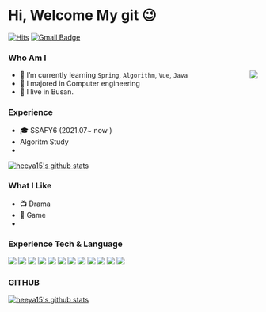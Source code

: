 # Hi, Welcome My git 😉
[![Hits](https://hits.seeyoufarm.com/api/count/incr/badge.svg?url=https%3A%2F%2Fgithub.com%2Fheeya15&count_bg=%23EB8B10&title_bg=%23684327&icon=&icon_color=%23c33&title=VISIT&edge_flat=false)](https://github.com/heeya15) 
[![Gmail Badge](https://img.shields.io/badge/Gmail-D14836?style=flat&logo=Gmail&logoColor=white)](mailto:choon72001@gmail.com) 
<!--
[![Instagram Badge](https://img.shields.io/badge/Instagram-9c38d1?style=flat&logo=Instagram&logoColor=white)](https://www.instagram.com/내아뒤)
[![Naver Blog Badge](https://img.shields.io/badge/Daily%20Blog-1eb031?style=flat&logoColor=white)](https://blog.naver.com/haesoo9410) 
[![Tistory Badge](https://img.shields.io/badge/Tech%20Blog-555263?style=flat&logoColor=white)](https://haesoo9410.tistory.com/)
--> 
### Who Am I

<img align='right' src="http://mazassumnida.wtf/api/v2/generate_badge?boj=hgi720">

- 🌱 I’m currently learning `Spring`, `Algorithm`, `Vue`, `Java`
- 🥇 I majored in Computer engineering
- 🚅 I live in Busan.

### Experience
- 🎓 SSAFY6 (2021.07~ now )
- Algoritm Study
- 
<!--<img align='right' src="https://github-readme-stats.vercel.app/api?username=heeya15" height="165"> -->
[![heeya15's github stats](https://github-readme-stats.vercel.app/api/top-langs/?username=heeya15&show_icons=true&hide_border=true&title_color=004386&icon_color=004386&layout=compact)](https://github.com/heeya15)

### What I Like

- 📺 Drama
- 🔵 Game
- 
### Experience Tech & Language
<img src="https://img.shields.io/badge/JAVA-007396?style=for-the-badge&logo=java&logoColor=white"> <img src="https://img.shields.io/badge/Spring-6DB33F?style=for-the-badge&logo=Spring&logoColor=white"> <img src="https://img.shields.io/badge/oracle-F80000?style=for-the-badge&logo=oracle&logoColor=white"> <img src="https://img.shields.io/badge/mysql-4479A1?style=for-the-badge&logo=mysql&logoColor=white"> <img src="https://img.shields.io/badge/javascript-F7DF1E?style=for-the-badge&logo=javascript&logoColor=black"> <img src="https://img.shields.io/badge/jquery-0769AD?style=for-the-badge&logo=jquery&logoColor=white">
<img src="https://img.shields.io/badge/vue.js-4FC08D?style=for-the-badge&logo=vue.js&logoColor=white"> <img src="https://img.shields.io/badge/html-E34F26?style=for-the-badge&logo=html5&logoColor=white"> <img src="https://img.shields.io/badge/css-1572B6?style=for-the-badge&logo=css3&logoColor=white"> <img src="https://img.shields.io/badge/bootstrap-7952B3?style=for-the-badge&logo=bootstrap&logoColor=white"> <img src="https://img.shields.io/badge/github-181717?style=for-the-badge&logo=github&logoColor=white"> <img src="https://img.shields.io/badge/apache tomcat-F8DC75?style=for-the-badge&logo=apachetomcat&logoColor=white">


### GITHUB
[![heeya15's github stats](https://github-readme-stats.vercel.app/api/top-langs/?username=heeya15&show_icons=true&hide_border=true&title_color=004386&icon_color=004386&layout=compact)](https://github.com/heeya15)
